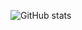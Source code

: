 ![GitHub stats](https://github-readme-stats.vercel.app/api?username=tihonovka&show_icons=true&theme=radical)
